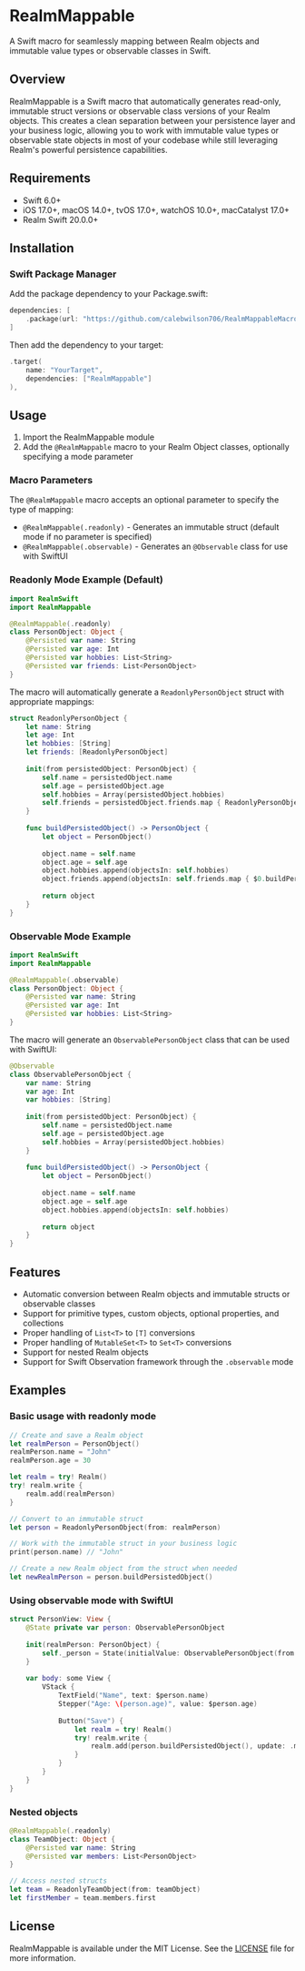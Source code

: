 # RealmMappable

A Swift macro for seamlessly mapping between Realm objects and immutable value types or observable classes in Swift.

## Overview

RealmMappable is a Swift macro that automatically generates read-only, immutable struct versions or observable class versions of your Realm objects. This creates a clean separation between your persistence layer and your business logic, allowing you to work with immutable value types or observable state objects in most of your codebase while still leveraging Realm's powerful persistence capabilities.

## Requirements

- Swift 6.0+
- iOS 17.0+, macOS 14.0+, tvOS 17.0+, watchOS 10.0+, macCatalyst 17.0+
- Realm Swift 20.0.0+

## Installation

### Swift Package Manager

Add the package dependency to your Package.swift:

```swift
dependencies: [
    .package(url: "https://github.com/calebwilson706/RealmMappableMacro.git", from: "1.0.0")
]
```

Then add the dependency to your target:

```swift
.target(
    name: "YourTarget",
    dependencies: ["RealmMappable"]
),
```

## Usage

1. Import the RealmMappable module
2. Add the `@RealmMappable` macro to your Realm Object classes, optionally specifying a mode parameter

### Macro Parameters

The `@RealmMappable` macro accepts an optional parameter to specify the type of mapping:

- `@RealmMappable(.readonly)` - Generates an immutable struct (default mode if no parameter is specified)
- `@RealmMappable(.observable)` - Generates an `@Observable` class for use with SwiftUI

### Readonly Mode Example (Default)

```swift
import RealmSwift
import RealmMappable

@RealmMappable(.readonly)
class PersonObject: Object {
    @Persisted var name: String
    @Persisted var age: Int
    @Persisted var hobbies: List<String>
    @Persisted var friends: List<PersonObject>
}
```

The macro will automatically generate a `ReadonlyPersonObject` struct with appropriate mappings:

```swift
struct ReadonlyPersonObject {
    let name: String
    let age: Int
    let hobbies: [String]
    let friends: [ReadonlyPersonObject]
    
    init(from persistedObject: PersonObject) {
        self.name = persistedObject.name
        self.age = persistedObject.age
        self.hobbies = Array(persistedObject.hobbies)
        self.friends = persistedObject.friends.map { ReadonlyPersonObject(from: $0) }
    }
    
    func buildPersistedObject() -> PersonObject {
        let object = PersonObject()
        
        object.name = self.name
        object.age = self.age
        object.hobbies.append(objectsIn: self.hobbies)
        object.friends.append(objectsIn: self.friends.map { $0.buildPersistedObject() })
        
        return object
    }
}
```

### Observable Mode Example

```swift
import RealmSwift
import RealmMappable

@RealmMappable(.observable)
class PersonObject: Object {
    @Persisted var name: String
    @Persisted var age: Int
    @Persisted var hobbies: List<String>
}
```

The macro will generate an `ObservablePersonObject` class that can be used with SwiftUI:

```swift
@Observable
class ObservablePersonObject {
    var name: String
    var age: Int
    var hobbies: [String]
    
    init(from persistedObject: PersonObject) {
        self.name = persistedObject.name
        self.age = persistedObject.age
        self.hobbies = Array(persistedObject.hobbies)
    }
    
    func buildPersistedObject() -> PersonObject {
        let object = PersonObject()
        
        object.name = self.name
        object.age = self.age
        object.hobbies.append(objectsIn: self.hobbies)
        
        return object
    }
}
```

## Features

- Automatic conversion between Realm objects and immutable structs or observable classes
- Support for primitive types, custom objects, optional properties, and collections
- Proper handling of `List<T>` to `[T]` conversions
- Proper handling of `MutableSet<T>` to `Set<T>` conversions
- Support for nested Realm objects
- Support for Swift Observation framework through the `.observable` mode

## Examples

### Basic usage with readonly mode

```swift
// Create and save a Realm object
let realmPerson = PersonObject()
realmPerson.name = "John"
realmPerson.age = 30

let realm = try! Realm()
try! realm.write {
    realm.add(realmPerson)
}

// Convert to an immutable struct
let person = ReadonlyPersonObject(from: realmPerson)

// Work with the immutable struct in your business logic
print(person.name) // "John"

// Create a new Realm object from the struct when needed
let newRealmPerson = person.buildPersistedObject()
```

### Using observable mode with SwiftUI

```swift
struct PersonView: View {
    @State private var person: ObservablePersonObject
    
    init(realmPerson: PersonObject) {
        self._person = State(initialValue: ObservablePersonObject(from: realmPerson))
    }
    
    var body: some View {
        VStack {
            TextField("Name", text: $person.name)
            Stepper("Age: \(person.age)", value: $person.age)
            
            Button("Save") {
                let realm = try! Realm()
                try! realm.write {
                    realm.add(person.buildPersistedObject(), update: .modified)
                }
            }
        }
    }
}
```

### Nested objects

```swift
@RealmMappable(.readonly)
class TeamObject: Object {
    @Persisted var name: String
    @Persisted var members: List<PersonObject>
}

// Access nested structs
let team = ReadonlyTeamObject(from: teamObject)
let firstMember = team.members.first
```

## License

RealmMappable is available under the MIT License. See the [LICENSE](LICENSE) file for more information.

